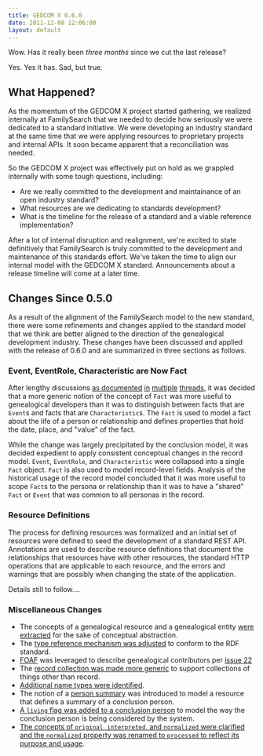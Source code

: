```yaml
---
title: GEDCOM X 0.6.0
date: 2011-12-08 12:06:00
layout: default
---
```


Wow. Has it really been _three months_ since we cut the last release?

Yes. Yes it has. Sad, but true.

## What Happened?

As the momentum of the GEDCOM X project started gathering, we realized internally at FamilySearch that we needed
to decide how seriously we were dedicated to a standard initiative. We were developing an industry standard
at the same time that we were applying resources to proprietary projects and internal APIs. It soon became apparent
that a reconciliation was needed.

So the GEDCOM X project was effectively put on hold as we grappled internally with some tough questions, including:

* Are we really committed to the development and maintainance of an open industry standard? 
* What resources are we dedicating to standards development?
* What is the timeline for the release of a standard and a viable reference implementation?

After a lot of internal disruption and realignment, we're excited to state definitively that FamilySearch is truly
committed to the development and maintenance of this standards effort. We've taken the time to align our internal 
model with the GEDCOM X standard. Announcements about a release timeline will come at a later time.

## Changes Since 0.5.0

As a result of the alignment of the FamilySearch model to the new standard, there were some refinements and changes
applied to the standard model that we think are better aligned to the direction of the genealogical development 
industry. These changes have been discussed and applied with the release of 0.6.0 and are summarized in three sections
as follows.

### Event, EventRole, Characteristic are Now Fact

After lengthy discussions [as documented](https://github.com/FamilySearch/gedcomx/pull/99) 
[in](https://github.com/FamilySearch/gedcomx/issues/84) [multiple](https://github.com/FamilySearch/gedcomx/issues/85) 
[threads](https://github.com/FamilySearch/gedcomx/issues/97), it was decided that a more generic notion of the concept 
of `Fact` was more useful to genealogical developers than it was to distinguish between facts that are `Event`s and
facts that are `Characteristic`s. The `Fact` is used to model a fact about the life of a person or relationship and 
defines properties that hold the date, place, and "value" of the fact.

While the change was largely precipitated by the conclusion model, it was decided expedient to apply consistent 
conceptual changes in the record model. `Event`, `EventRole`, and `Characteristic` were collapsed into a single
`Fact` object. `Fact` is also used to model record-level fields. Analysis of the historical usage of the record 
model concluded that it was more useful to scope `Fact`s to the persona or relationship than it was to have a "shared"
`Fact` or `Event` that was common to all personas in the record.

### Resource Definitions

The process for defining resources was formalized and an initial set of resources were defined to seed the development
of a standard REST API. Annotations are used to describe resource definitions that document the relationships that
resources have with other resources, the standard HTTP operations that are applicable to each resource, and the
errors and warnings that are possibly when changing the state of the application.

Details still to follow....


### Miscellaneous Changes

* The concepts of a genealogical resource and a genealogical entity [were extracted](https://github.com/FamilySearch/gedcomx/commit/f8df10c292e197af2c6aedf971e9855e1aa8e063) for the sake of conceptual abstraction.
* The [type reference mechanism was adjusted](https://github.com/FamilySearch/gedcomx/commit/e28da0f59aa0167f5af5300b0e85b79548895452) to conform to the RDF standard.
* [FOAF](http://www.foaf-project.org/) was leveraged to describe genealogical contributors per [issue 22](https://github.com/FamilySearch/gedcomx/issues/22)
* The [record collection was made more generic](https://github.com/FamilySearch/gedcomx/commit/0de4f69d1289085c98b32346bf48bae76558ff8d) to support collections of things other than record.
* [Additional name types were identified](https://github.com/FamilySearch/gedcomx/commit/f969785e561eb1e4b9aaedf0536da125b3f833e4).
* The notion of a [person summary](http://gedcomx.org/model/gxc_PersonSummary.html) was introduced to model a resource that defines a summary of a conclusion person.
* [A `living` flag was added to a conclusion person](https://github.com/FamilySearch/gedcomx/commit/697bf3ab04ba0dcd71f4e0f27aad6e9fe6966b50) to model the way the conclusion person is being considered by the system.
* [The concepts of `original`, `interpreted`, and `normalized` were clarified and the `normalized` property was renamed to `processed` to reflect its purpose and usage](https://github.com/FamilySearch/gedcomx/commit/2b39e0f3746e1d6a57a5f12bb888752c7fab6353).

